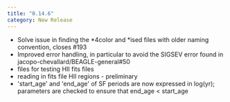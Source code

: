```yaml
---
title: "0.14.6"
category: New Release
---
```

- Solve issue in finding the *4color and *ised files with older naming convention, closes #193
- Improved error handling, in particular to avoid the SIGSEV error found in jacopo-chevallard/BEAGLE-general#50
- files for testing HII fits files
- reading in fits file HII regions - preliminary
- 'start_age' and 'end_age' of SF periods are now expressed in log(yr); parameters are checked to ensure that end_age < start_age
